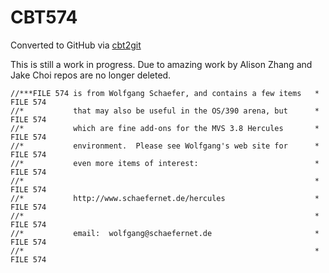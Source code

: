 # CBT574
Converted to GitHub via [cbt2git](https://github.com/wizardofzos/cbt2git)

This is still a work in progress. 
Due to amazing work by Alison Zhang and Jake Choi repos are no longer deleted.

```
//***FILE 574 is from Wolfgang Schaefer, and contains a few items   *   FILE 574
//*           that may also be useful in the OS/390 arena, but      *   FILE 574
//*           which are fine add-ons for the MVS 3.8 Hercules       *   FILE 574
//*           environment.  Please see Wolfgang's web site for      *   FILE 574
//*           even more items of interest:                          *   FILE 574
//*                                                                 *   FILE 574
//*           http://www.schaefernet.de/hercules                    *   FILE 574
//*                                                                 *   FILE 574
//*           email:  wolfgang@schaefernet.de                       *   FILE 574
//*                                                                 *   FILE 574
```
